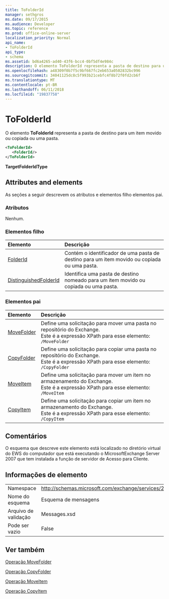 ```yaml
---
title: ToFolderId
manager: sethgros
ms.date: 09/17/2015
ms.audience: Developer
ms.topic: reference
ms.prod: office-online-server
localization_priority: Normal
api_name:
- ToFolderId
api_type:
- schema
ms.assetid: bd6a4265-ad40-43f6-bcc4-0bf5df4e984c
description: O elemento ToFolderId representa a pasta de destino para um item movido ou copiada ou uma pasta.
ms.openlocfilehash: a48309f0b7f5c9bf667fc2eb653a0502832bc996
ms.sourcegitcommit: 34041125dc8c5f993b21cebfc4f8b72f0fd2cb6f
ms.translationtype: MT
ms.contentlocale: pt-BR
ms.lasthandoff: 06/11/2018
ms.locfileid: "19837758"
---
```

# <a name="tofolderid"></a>ToFolderId

O elemento **ToFolderId** representa a pasta de destino para um item movido ou copiada ou uma pasta. 
  
```xml
<ToFolderId>
   <FolderId/>
</ToFolderId>
```

 **TargetFolderIdType**
## <a name="attributes-and-elements"></a>Attributes and elements

As seções a seguir descrevem os atributos e elementos filho elementos pai.
  
### <a name="attributes"></a>Atributos

Nenhum.
  
### <a name="child-elements"></a>Elementos filho

|**Elemento**|**Descrição**|
|:-----|:-----|
|[FolderId](folderid.md) <br/> |Contém o identificador de uma pasta de destino para um item movido ou copiada ou uma pasta.  <br/> |
|[DistinguishedFolderId](distinguishedfolderid.md) <br/> |Identifica uma pasta de destino nomeado para um item movido ou copiada ou uma pasta.  <br/> |
   
### <a name="parent-elements"></a>Elementos pai

|**Elemento**|**Descrição**|
|:-----|:-----|
|[MoveFolder](movefolder.md) <br/> |Define uma solicitação para mover uma pasta no repositório do Exchange.  <br/> Este é a expressão XPath para esse elemento:  <br/>  `/MoveFolder` <br/> |
|[CopyFolder](copyfolder.md) <br/> |Define uma solicitação para copiar uma pasta no repositório do Exchange.  <br/> Este é a expressão XPath para esse elemento:  <br/>  `/CopyFolder` <br/> |
|[MoveItem](moveitem.md) <br/> |Define uma solicitação para mover um item no armazenamento do Exchange.  <br/> Este é a expressão XPath para esse elemento:  <br/>  `/MoveItem` <br/> |
|[CopyItem](copyitem.md) <br/> |Define uma solicitação para copiar um item no armazenamento do Exchange.  <br/> Este é a expressão XPath para esse elemento:  <br/>  `/CopyItem` <br/> |
   
## <a name="remarks"></a>Comentários

O esquema que descreve este elemento está localizado no diretório virtual do EWS do computador que está executando o MicrosoftExchange Server 2007 que tem instalada a função de servidor de Acesso para Cliente.
  
## <a name="element-information"></a>Informações de elemento

|||
|:-----|:-----|
|Namespace  <br/> |http://schemas.microsoft.com/exchange/services/2006/messages  <br/> |
|Nome do esquema  <br/> |Esquema de mensagens  <br/> |
|Arquivo de validação  <br/> |Messages.xsd  <br/> |
|Pode ser vazio  <br/> |False  <br/> |
   
## <a name="see-also"></a>Ver também



[Operação MoveFolder](movefolder-operation.md)
  
[Operação CopyFolder](copyfolder-operation.md)
  
[Operação MoveItem](moveitem-operation.md)
  
[Operação CopyItem](copyitem-operation.md)

